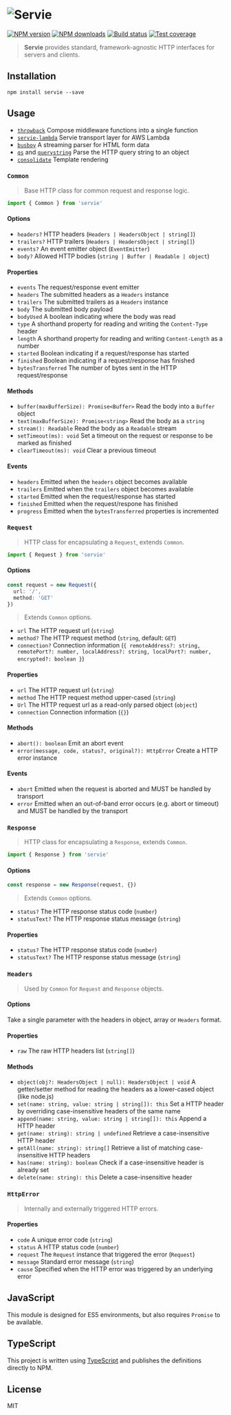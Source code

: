 # ![Servie](https://cdn.rawgit.com/blakeembrey/node-servie/master/logo.svg)

[![NPM version][npm-image]][npm-url]
[![NPM downloads][downloads-image]][downloads-url]
[![Build status][travis-image]][travis-url]
[![Test coverage][coveralls-image]][coveralls-url]

> **Servie** provides standard, framework-agnostic HTTP interfaces for servers and clients.

## Installation

```
npm install servie --save
```

## Usage

* [`throwback`](https://github.com/blakeembrey/throwback) Compose middleware functions into a single function
* [`servie-lambda`](https://github.com/blakeembrey/node-servie-lambda) Servie transport layer for AWS Lambda
* [`busboy`](https://www.npmjs.com/package/busboy) A streaming parser for HTML form data
* [`qs`](https://github.com/ljharb/qs) and [`querystring`](https://nodejs.org/api/querystring.html) Parse the HTTP query string to an object
* [`consolidate`](https://github.com/tj/consolidate.js) Template rendering

### `Common`

> Base HTTP class for common request and response logic.

```ts
import { Common } from 'servie'
```

#### Options

* `headers?` HTTP headers (`Headers | HeadersObject | string[]`)
* `trailers?` HTTP trailers (`Headers | HeadersObject | string[]`)
* `events?` An event emitter object (`EventEmitter`)
* `body?` Allowed HTTP bodies (`string | Buffer | Readable | object`)

#### Properties

* `events` The request/response event emitter
* `headers` The submitted headers as a `Headers` instance
* `trailers` The submitted trailers as a `Headers` instance
* `body` The submitted body payload
* `bodyUsed` A boolean indicating where the body was read
* `type` A shorthand property for reading and writing the `Content-Type` header
* `length` A shorthand property for reading and writing `Content-Length` as a number
* `started` Boolean indicating if a request/response has started
* `finished` Boolean indicating if a request/response has finished
* `bytesTransferred` The number of bytes sent in the HTTP request/response

#### Methods

* `buffer(maxBufferSize): Promise<Buffer>` Read the body into a `Buffer` object
* `text(maxBufferSize): Promise<string>` Read the body as a `string`
* `stream(): Readable` Read the body as a `Readable` stream
* `setTimeout(ms): void` Set a timeout on the request or response to be marked as finished
* `clearTimeout(ms): void` Clear a previous timeout

#### Events

* `headers` Emitted when the `headers` object becomes available
* `trailers` Emitted when the `trailers` object becomes available
* `started` Emitted when the request/response has started
* `finished` Emitted when the request/respone has finished
* `progress` Emitted when the `bytesTransferred` properties is incremented

### `Request`

> HTTP class for encapsulating a `Request`, extends `Common`.

```ts
import { Request } from 'servie'
```

#### Options

```ts
const request = new Request({
  url: '/',
  method: 'GET'
})
```

> Extends `Common` options.

* `url` The HTTP request url (`string`)
* `method?` The HTTP request method (`string`, default: `GET`)
* `connection?` Connection information (`{ remoteAddress?: string, remotePort?: number, localAddress?: string, localPort?: number, encrypted?: boolean }`)

#### Properties

* `url` The HTTP request url (`string`)
* `method` The HTTP request method upper-cased (`string`)
* `Url` The HTTP request url as a read-only parsed object (`object`)
* `connection` Connection information (`{}`)

#### Methods

* `abort(): boolean` Emit an abort event
* `error(message, code, status?, original?): HttpError` Create a HTTP error instance

#### Events

* `abort` Emitted when the request is aborted and MUST be handled by transport
* `error` Emitted when an out-of-band error occurs (e.g. abort or timeout) and MUST be handled by the transport

### `Response`

> HTTP class for encapsulating a `Response`, extends `Common`.

```ts
import { Response } from 'servie'
```

#### Options

```ts
const response = new Response(request, {})
```

> Extends `Common` options.

* `status?` The HTTP response status code (`number`)
* `statusText?` The HTTP response status message (`string`)

#### Properties

* `status?` The HTTP response status code (`number`)
* `statusText?` The HTTP response status message (`string`)

### `Headers`

> Used by `Common` for `Request` and `Response` objects.

#### Options

Take a single parameter with the headers in object, array or `Headers` format.

#### Properties

* `raw` The raw HTTP headers list (`string[]`)

#### Methods

* `object(obj?: HeadersObject | null): HeadersObject | void` A getter/setter method for reading the headers as a lower-cased object (like node.js)
* `set(name: string, value: string | string[]): this` Set a HTTP header by overriding case-insensitive headers of the same name
* `append(name: string, value: string | string[]): this` Append a HTTP header
* `get(name: string): string | undefined` Retrieve a case-insensitive HTTP header
* `getAll(name: string): string[]` Retrieve a list of matching case-insensitive HTTP headers
* `has(name: string): boolean` Check if a case-insensitive header is already set
* `delete(name: string): this` Delete a case-insensitive header

### `HttpError`

> Internally and externally triggered HTTP errors.

#### Properties

* `code` A unique error code (`string`)
* `status` A HTTP status code (`number`)
* `request` The `Request` instance that triggered the error (`Request`)
* `message` Standard error message (`string`)
* `cause` Specified when the HTTP error was triggered by an underlying error

## JavaScript

This module is designed for ES5 environments, but also requires `Promise` to be available.

## TypeScript

This project is written using [TypeScript](https://github.com/Microsoft/TypeScript) and publishes the definitions directly to NPM.

## License

MIT

[npm-image]: https://img.shields.io/npm/v/servie.svg?style=flat
[npm-url]: https://npmjs.org/package/servie
[downloads-image]: https://img.shields.io/npm/dm/servie.svg?style=flat
[downloads-url]: https://npmjs.org/package/servie
[travis-image]: https://img.shields.io/travis/blakeembrey/node-servie.svg?style=flat
[travis-url]: https://travis-ci.org/blakeembrey/node-servie
[coveralls-image]: https://img.shields.io/coveralls/blakeembrey/node-servie.svg?style=flat
[coveralls-url]: https://coveralls.io/r/blakeembrey/node-servie?branch=master
